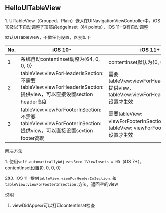 ## HelloUITableView

1\. UITableView（Grouped、Plain）嵌入在UINavigationViewController中，iOS 10及以下自动调整了顶部的edgeInset（64 points），iOS 11+没有自动调整

默认UITableView，不做任何设置，区别如下

| No. | iOS 10- | iOS 11+ |
|-----|---------|---------|
| 1 | 系统自动contentInset调整为{64, 0, 0, 0} | contentInset默认为{0, 0, 0, 0} |
| 2 | tableView:viewForHeaderInSection:不需要tableView:viewForHeaderInSection:提供view，可以直接设置section header高度 | 需要tableView:viewForHeaderInSection:提供view，tableView:viewForHeaderInSection:设置才生效 |
| 3 | tableView:viewForFooterInSection:不需要tableView:viewForFooterInSection:提供view，可以直接设置section footer高度 | 需要tableView: viewForFooterInSection:提供view，tableView: viewForFooterInSection:设置才生效 |

解决方法

1\. 使用`self.automaticallyAdjustsScrollViewInsets = NO`（iOS 7+），contentInset设置{0, 0, 0, 0}

2&3\. iOS 11+提供`tableView:viewForHeaderInSection:`和`tableView:viewForFooterInSection:`方法，返回空的view


说明
>
1. viewDidAppear可以打印contentInset检查
